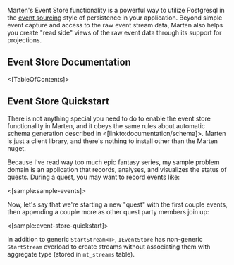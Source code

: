 <!--Title:Marten as Event Store-->
<!--Url:events-->

Marten's Event Store functionality is a powerful way to utilize Postgresql in the [event sourcing](http://martinfowler.com/eaaDev/EventSourcing.html) style of persistence in your application. Beyond simple event capture and access to the raw event
stream data, Marten also helps you create "read side" views of the raw event data through its support for projections. 

## Event Store Documentation

<[TableOfContents]>

## Event Store Quickstart

There is not anything special you need to do to enable the event store functionality in Marten, and it obeys the same rules about automatic schema generation described in <[linkto:documentation/schema]>. Marten is just a client library,
and there's nothing to install other than the Marten nuget.

Because I’ve read way too much epic fantasy series, my sample problem domain is an application that records, analyses, and visualizes the status of quests. During a quest,  you may want to record events like:

<[sample:sample-events]>

Now, let's say that we're starting a new "quest" with the first couple events, then appending a couple more as other quest party members join up:

<[sample:event-store-quickstart]>

In addition to generic `StartStream<T>`, `IEventStore` has non-generic `StartStream` overload to create streams without associating them with aggregate type (stored in `mt_streams` table).